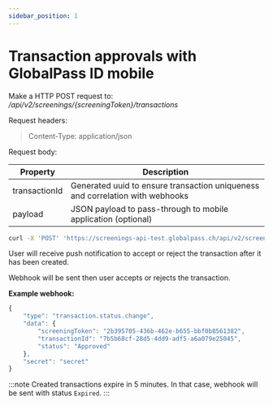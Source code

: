 ```yaml
---
sidebar_position: 1
---
```


# Transaction approvals with GlobalPass ID mobile

Make a HTTP POST request to: _/api/v2/screenings/{screeningToken}/transactions_

Request headers:

> Content-Type: application/json

Request body:

| Property              | Description                                                   |
| --------------------- | ------------------------------------------------------------- |
| transactionId         | Generated uuid to ensure transaction uniqueness and correlation with webhooks                                 |
| payload               | JSON payload to pass-through to mobile application (optional) |


```bash title="Example request"
curl -X 'POST' 'https://screenings-api-test.globalpass.ch/api/v2/screenings/2b395705-436b-462e-b655-bbf0b8561382/transactions' -H 'application/json' -H 'Authorization: Bearer {your_access_token}'-H 'Content-Type: application/json' -d '{ "transactionId": "7b5b68cf-28d5-4dd9-adf5-a6a079e25045", "payload": {} }'
```

User will receive push notification to accept or reject the transaction after it has been created.

Webhook will be sent then user accepts or rejects the transaction.

**Example webhook:**

```js title="Example webhook"
{
    "type": "transaction.status.change",
    "data": {
        "screeningToken": "2b395705-436b-462e-b655-bbf0b8561382",
        "transactionId": "7b5b68cf-28d5-4dd9-adf5-a6a079e25045",
        "status": "Approved"
    },
    "secret": "secret"
}
```

:::note
Created transactions expire in 5 minutes. In that case, webhook will be sent with status `Expired`.
:::
